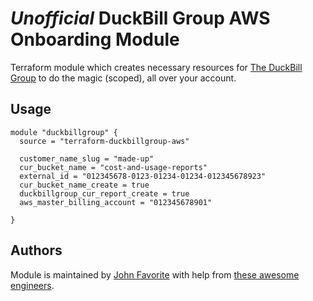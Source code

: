 # *Unofficial* DuckBill Group AWS Onboarding Module

Terraform module which creates necessary resources for [The DuckBill Group](https://www.duckbillgroup.com/) to do the magic (scoped), all over your account.

## Usage

```
module "duckbillgroup" {
  source = "terraform-duckbillgroup-aws"

  customer_name_slug = "made-up"
  cur_bucket_name = "cost-and-usage-reports"
  external_id = "012345678-0123-01234-01234-012345678923"
  cur_bucket_name_create = true
  duckbillgroup_cur_report_create = true
  aws_master_billing_account = "012345678901"

}
```

## Authors

Module is maintained by [John Favorite](https://github.com/OldCrowEW) with help from [these awesome engineers](https://github.com/ActionIQ).